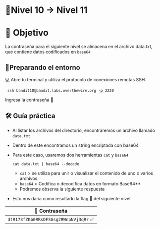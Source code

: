 # 🧩Nivel 10 → Nivel 11

# 🎯 Objetivo

La contraseña para el siguiente nivel se almacena en el archivo data.txt, que contiene datos codificados en `base64`

## 🧭Preparando el entorno

💻 Abre tu terminal y utiliza el protocolo de conexiones remotas SSH.

     ssh bandit10@bandit.labs.overthewire.org -p 2220
     
Ingresa la contraseña 🚩

## 🛠️ Guía práctica

- Al listar los archivos del directorio, encontraremos un archivo llamado `data.txt`.
- Dentro de este encontramos un string encriptada con base64
- Para este caso, usaremos dos herramientas `cat` y `base64`
    
    `cat data.txt | base64 --decode`

    - `cat` > se utiliza para unir o visualizar el contenido de uno o varios archivos.
    - `base64` > Codifica o decodifica datos en formato Base64**
    - Podremos observa la siguiente respuesta
- Esto nos daria como resultado la flag 🚩 del siguiente nivel

<div align="center">

| 🔐 Contraseña |
|:-------------:|
| `dtR173fZKb0RRsDFSGsg2RWnpNVj3qRr` ✅ |

</div>

